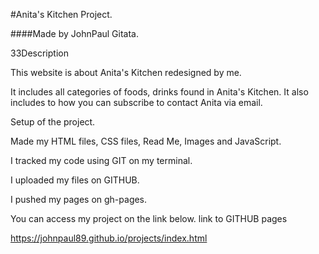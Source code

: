 #Anita's Kitchen Project.

####Made by JohnPaul Gitata.

33Description

This website is about Anita's Kitchen redesigned by me.

It includes all categories of foods, drinks found in Anita's Kitchen.
It also includes to how you can subscribe to contact Anita via  email.

Setup of the project.


Made my HTML files, CSS files, Read Me, Images and JavaScript.

I tracked my code using GIT on my terminal.

I uploaded my files on GITHUB.

I pushed my pages on gh-pages.

You can access my project on the link below.
link to GITHUB pages

https://johnpaul89.github.io/projects/index.html
